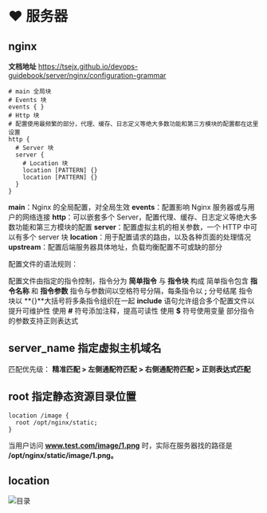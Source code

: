 # ♥ 服务器

## nginx

**文档地址**
<https://tsejx.github.io/devops-guidebook/server/nginx/configuration-grammar>

```shell
# main 全局块
# Events 块
events { }
# Http 块
# 配置使用最频繁的部分，代理、缓存、日志定义等绝大多数功能和第三方模块的配置都在这里设置
http {
  # Server 块
  server {
    # Location 块
    location [PATTERN] {}
    location [PATTERN] {}
  }
}
```

**main**：Nginx 的全局配置，对全局生效
**events**：配置影响 Nginx 服务器或与用户的网络连接
**http**：可以嵌套多个 Server，配置代理、缓存、日志定义等绝大多数功能和第三方模块的配置
**server**：配置虚拟主机的相关参数，一个 HTTP 中可以有多个 server 块
**location**：用于配置请求的路由，以及各种页面的处理情况
**upstream**：配置后端服务器具体地址，负载均衡配置不可或缺的部分

配置文件的语法规则：

配置文件由指定的指令控制，指令分为 **简单指令** 与 **指令块** 构成
简单指令包含 **指令名称** 和 **指令参数**
指令与参数间以空格符号分隔，每条指令以 **;** 分号结尾
指令块以 **{}**大括号将多条指令组织在一起
**include** 语句允许组合多个配置文件以提升可维护性
使用 **#** 符号添加注释，提高可读性
使用 **$** 符号使用变量
部分指令的参数支持正则表达式

## server_name 指定虚拟主机域名

匹配优先级： **精准匹配 > 左侧通配符匹配 > 右侧通配符匹配 > 正则表达式匹配**

## root 指定静态资源目录位置

```shell
location /image {
  root /opt/nginx/static;
}
```

当用户访问 **www.test.com/image/1.png** 时，实际在服务器找的路径是 **/opt/nginx/static/image/1.png。**

## location

![目录](/public/static/images/other/nginx1.png)
